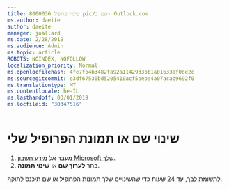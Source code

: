 ```yaml
---
title: 8000036 שינוי פרופיל pic/שם ב- Outlook.com
ms.author: daeite
author: daeite
manager: joallard
ms.date: 2/28/2019
ms.audience: Admin
ms.topic: article
ROBOTS: NOINDEX, NOFOLLOW
localization_priority: Normal
ms.openlocfilehash: 4fe7fb4b3482fa92a1142933bb1a01633af0de2c
ms.sourcegitcommit: e3df67530bd5205410acf5beba4a07acab9692f0
ms.translationtype: MT
ms.contentlocale: he-IL
ms.lasthandoff: 03/01/2019
ms.locfileid: "30347516"
---
```

# <a name="change-my-profile-picture-or-name"></a>שינוי שם או תמונת הפרופיל שלי

1. מעבר אל [מידע חשבון Microsoft שלך](https://go.microsoft.com/fwlink/p/?linkid=860841).
1. בחר **לערוך שם** או **שינוי תמונה**.

לתשומת לבך, עד 24 שעות כדי שהשינויים שלך תמונות הפרופיל או שם תיכנס לתוקף.